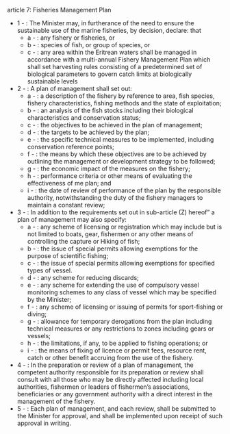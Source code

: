 article 7: Fisheries Management Plan

<ul>
			<li>1 - : The Minister may, in furtherance of the need to ensure the sustainable use of the marine fisheries, by decision, declare: that<ul>
						<li>a - : any fishery or fisheries, or<ul>
						</ul></li>						<li>b - : species of fish, or group of species, or<ul>
						</ul></li>						<li>c - : any area within the Eritrean waters shall be managed in accordance with a multi-annual Fishery Management Plan which shall set harvesting rules consisting of a predetermined set of biological parameters to govern catch limits at biologically sustainable levels<ul>
						</ul></li>			</ul></li>			<li>2 - : A plan of management shall set out:<ul>
						<li>a - : a description of the fishery by reference to area, fish species, fishery characteristics, fishing methods and the state of exploitation; <ul>
						</ul></li>						<li>b - : an analysis of the fish stocks including their biological characteristics and conservation status;<ul>
						</ul></li>						<li>c - : the objectives to be achieved in the plan of management;<ul>
						</ul></li>						<li>d - : the targets to be achieved by the plan;<ul>
						</ul></li>						<li>e - : the specific technical measures to be implemented, including conservation reference points;<ul>
						</ul></li>						<li>f - : the means by which these objectives are to be achieved by outlining the management or development strategy to be followed;<ul>
						</ul></li>						<li>g - : the economic impact of the measures on the fishery;<ul>
						</ul></li>						<li>h - : performance criteria or other means of evaluating the effectiveness of me plan; and<ul>
						</ul></li>						<li>i - : the date of review of performance of the plan by the responsible authority, notwithstanding the duty of the fishery managers to maintain a constant review;<ul>
						</ul></li>			</ul></li>			<li>3 - : In addition to the requirements set out in sub-article (Z) hereof” a plan of management may also specify:<ul>
						<li>a - : any scheme of licensing or registration which may include but is not limited to boats, gear, fishermen or any other means of controlling the capture or Hiking of fish;<ul>
						</ul></li>						<li>b - : the issue of special permits allowing exemptions for the purpose of scientific fishing; <ul>
						</ul></li>						<li>c - : the issue of special permits allowing exemptions for specified types of vessel.<ul>
						</ul></li>						<li>d - : any scheme for reducing discards;<ul>
						</ul></li>						<li>e - : any scheme for extending the use of compulsory vessel monitoring schemes to any class of vessel which may be specified by the Minister;<ul>
						</ul></li>						<li>f - : any scheme of licensing or issuing of permits for sport-fishing or diving;<ul>
						</ul></li>						<li>g - : allowance for temporary derogations from the plan including technical measures or any restrictions to zones including gears or vessels;<ul>
						</ul></li>						<li>h - : the limitations, if any, to be applied to fishing operations; or<ul>
						</ul></li>						<li>i - : the means of fixing of licence or permit fees, resource rent, catch or other benefit accruing from the use of the fishery.<ul>
						</ul></li>			</ul></li>			<li>4 - : In the preparation or review of a plan of management, the competent authority responsible for its preparation or review shall consult with all those who may be directly affected including local authorities, fishermen or leaders of fishermen’s associations, beneficiaries or any government authority with a direct interest in the management of the fishery.<ul>
			</ul></li>			<li>5 - : Each plan of management, and each review, shall be submitted to the Minister for approval, and shall be implemented upon receipt of such approval in writing.<ul>
			</ul></li></ul>